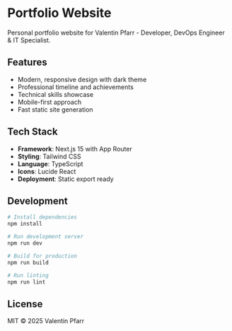 # Portfolio Website

Personal portfolio website for Valentin Pfarr - Developer, DevOps Engineer & IT Specialist.

## Features

- Modern, responsive design with dark theme
- Professional timeline and achievements
- Technical skills showcase
- Mobile-first approach
- Fast static site generation

## Tech Stack

- **Framework**: Next.js 15 with App Router
- **Styling**: Tailwind CSS
- **Language**: TypeScript
- **Icons**: Lucide React
- **Deployment**: Static export ready

## Development

```bash
# Install dependencies
npm install

# Run development server
npm run dev

# Build for production
npm run build

# Run linting
npm run lint
```

## License

MIT © 2025 Valentin Pfarr